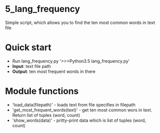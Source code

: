 # 5_lang_frequency

Simple script, which allows you to find the ten most common words in text file

# Quick start

 - Run lang_frequency.py '>>>Python3.5 lang_frequency.py'
 - **Input**: text file path
 - **Output**: ten most frequent words in there

# Module functions

 - 'load_data(filepath)' - loads text from file specifies in filepath
 - 'get_most_frequent_words(text)' - get ten most common wors in text. Return list of tuples (word, count)
 - 'show_words(data)' - pritty-print data which is list of tuples (word, count)
